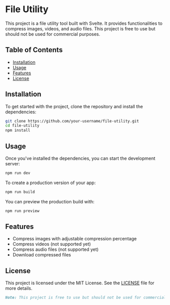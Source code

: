 # File Utility
This project is a file utility tool built with Svelte. It provides functionalities to compress images, videos, and audio files. This project is free to use but should not be used for commercial purposes.

## Table of Contents
- [Installation](#installation)
- [Usage](#usage)
- [Features](#features)
- [License](#license)

## Installation
To get started with the project, clone the repository and install the dependencies:

```bash
git clone https://github.com/your-username/file-utility.git
cd file-utility
npm install
```

## Usage
Once you've installed the dependencies, you can start the development server:

```bash
npm run dev
```

To create a production version of your app:

```bash
npm run build
```

You can preview the production build with:

```bash
npm run preview
```

## Features
- Compress images with adjustable compression percentage
- Compress videos (not supported yet)
- Compress audio files (not supported yet)
- Download compressed files

## License
This project is licensed under the MIT License. See the [LICENSE](LICENSE) file for more details.

```markdown
Note: This project is free to use but should not be used for commercial purposes.
```
